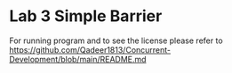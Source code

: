 # Lab 3 Simple Barrier

For running program and to see the license please refer to https://github.com/Qadeer1813/Concurrent-Development/blob/main/README.md 

